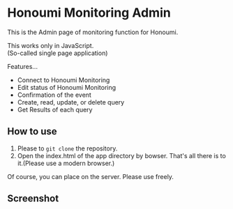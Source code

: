 # Honoumi Monitoring Admin

This is the Admin page of monitoring function for Honoumi.

This works only in JavaScript.   
(So-called single page application)

Features...

* Connect to Honoumi Monitoring
* Edit status of Honoumi Monitoring
* Confirmation of the event
* Create, read, update, or delete query
* Get Results of each query

## How to use

1. Please to `git clone` the repository.
2. Open the index.html of the app directory by bowser. That's all there is to it.(Please use a modern browser.)

Of course, you can place on the server. Please use freely.

## Screenshot

